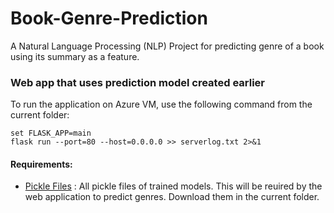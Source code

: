 # Book-Genre-Prediction
A Natural Language Processing (NLP) Project for predicting genre of a book using its summary as a feature.

### Web app that uses prediction model created earlier

To run the application on Azure VM, use the following command from the current folder:

	set FLASK_APP=main
	flask run --port=80 --host=0.0.0.0 >> serverlog.txt 2>&1

#### Requirements:
* [Pickle Files](https://drive.google.com/drive/folders/1LDFT-sCyCNOtSd7KsPkNzrxy4QrpQI9d?usp=sharing)
: All pickle files of trained models. This will be reuired by the web application to predict genres.
Download them in the current folder.

